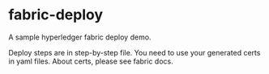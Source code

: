 # fabric-deploy
A sample hyperledger fabric deploy demo.

Deploy steps are in step-by-step file. You need to use your generated certs in yaml files. About certs, please see fabric docs.
